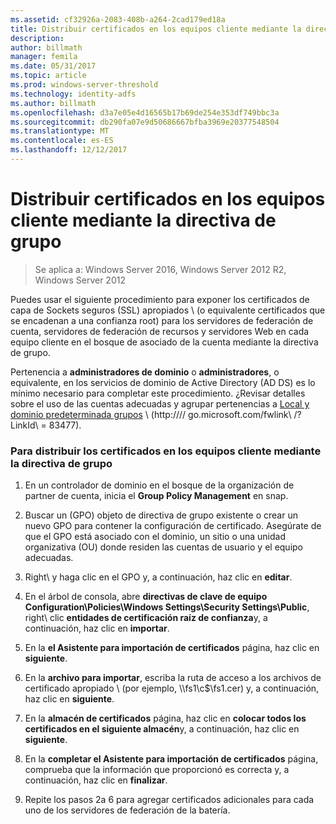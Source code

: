 ```yaml
---
ms.assetid: cf32926a-2083-408b-a264-2cad179ed18a
title: Distribuir certificados en los equipos cliente mediante la directiva de grupo
description: 
author: billmath
manager: femila
ms.date: 05/31/2017
ms.topic: article
ms.prod: windows-server-threshold
ms.technology: identity-adfs
ms.author: billmath
ms.openlocfilehash: d3a7e05e4d16565b17b69de254e353df749bbc3a
ms.sourcegitcommit: db290fa07e9d50686667bfba3969e20377548504
ms.translationtype: MT
ms.contentlocale: es-ES
ms.lasthandoff: 12/12/2017
---
```

# <a name="distribute-certificates-to-client-computers-by-using-group-policy"></a>Distribuir certificados en los equipos cliente mediante la directiva de grupo

>Se aplica a: Windows Server 2016, Windows Server 2012 R2, Windows Server 2012


Puedes usar el siguiente procedimiento para exponer los certificados de capa de Sockets seguros \(SSL\) apropiados \ (o equivalente certificados que se encadenan a una confianza root\) para los servidores de federación de cuenta, servidores de federación de recursos y servidores Web en cada equipo cliente en el bosque de asociado de la cuenta mediante la directiva de grupo.  
  
Pertenencia a **administradores de dominio** o **administradores**, o equivalente, en los servicios de dominio de Active Directory \(AD DS\) es lo mínimo necesario para completar este procedimiento.  ¿Revisar detalles sobre el uso de las cuentas adecuadas y agrupar pertenencias a [Local y dominio predeterminada grupos](https://go.microsoft.com/fwlink/?LinkId=83477) \ (http:///\/ go.microsoft.com\/fwlink\ /? LinkId\ = 83477\).   
  
### <a name="to-distribute-certificates-to-client-computers-by-using-group-policy"></a>Para distribuir los certificados en los equipos cliente mediante la directiva de grupo  
  
1.  En un controlador de dominio en el bosque de la organización de partner de cuenta, inicia el **Group Policy Management** en snap\.  
  
2.  Buscar un \(GPO\) objeto de directiva de grupo existente o crear un nuevo GPO para contener la configuración de certificado. Asegúrate de que el GPO está asociado con el dominio, un sitio o una unidad organizativa \(OU\) donde residen las cuentas de usuario y el equipo adecuadas.  
  
3.  Right\ y haga clic en el GPO y, a continuación, haz clic en **editar**.  
  
4.  En el árbol de consola, abre **directivas de clave de equipo Configuration\\Policies\\Windows Settings\\Security Settings\\Public**, right\ clic **entidades de certificación raíz de confianza**y, a continuación, haz clic en **importar**.  
  
5.  En la **el Asistente para importación de certificados** página, haz clic en **siguiente**.  
  
6.  En la **archivo para importar**, escriba la ruta de acceso a los archivos de certificado apropiado \ (por ejemplo, \\\fs1\\c$\\fs1.cer\) y, a continuación, haz clic en **siguiente**.  
  
7.  En la **almacén de certificados** página, haz clic en **colocar todos los certificados en el siguiente almacén**y, a continuación, haz clic en **siguiente**.  
  
8.  En la **completar el Asistente para importación de certificados** página, comprueba que la información que proporcionó es correcta y, a continuación, haz clic en **finalizar**.  
  
9. Repite los pasos 2a 6 para agregar certificados adicionales para cada uno de los servidores de federación de la batería.  
